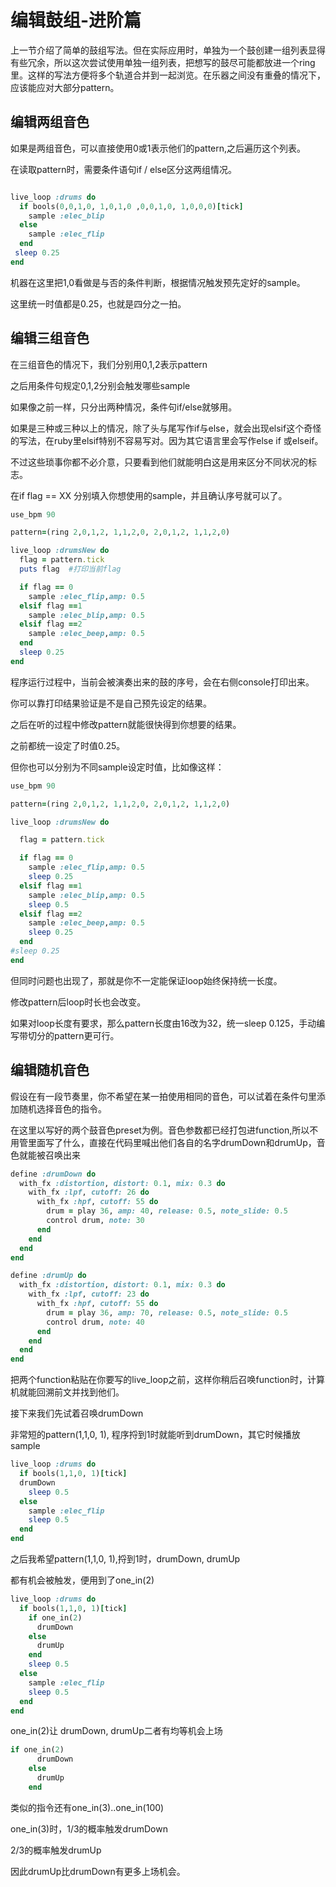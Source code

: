 # 编辑鼓组-进阶篇

上一节介绍了简单的鼓组写法。但在实际应用时，单独为一个鼓创建一组列表显得有些冗余，所以这次尝试使用单独一组列表，把想写的鼓尽可能都放进一个ring里。这样的写法方便将多个轨道合并到一起浏览。在乐器之间没有重叠的情况下，应该能应对大部分pattern。

## 编辑两组音色

如果是两组音色，可以直接使用0或1表示他们的pattern,之后遍历这个列表。

在读取pattern时，需要条件语句if / else区分这两组情况。

```Ruby

live_loop :drums do
  if bools(0,0,1,0, 1,0,1,0 ,0,0,1,0, 1,0,0,0)[tick]
    sample :elec_blip
  else
    sample :elec_flip
  end
 sleep 0.25
end
```

机器在这里把1,0看做是与否的条件判断，根据情况触发预先定好的sample。

这里统一时值都是0.25，也就是四分之一拍。

## 编辑三组音色

在三组音色的情况下，我们分别用0,1,2表示pattern

之后用条件句规定0,1,2分别会触发哪些sample

 

如果像之前一样，只分出两种情况，条件句if/else就够用。

如果是三种或三种以上的情况，除了头与尾写作if与else，就会出现elsif这个奇怪的写法，在ruby里elsif特别不容易写对。因为其它语言里会写作else if 或elseif。

 

不过这些琐事你都不必介意，只要看到他们就能明白这是用来区分不同状况的标志。

在if flag == XX 分别填入你想使用的sample，并且确认序号就可以了。

```Ruby
use_bpm 90

pattern=(ring 2,0,1,2, 1,1,2,0, 2,0,1,2, 1,1,2,0)

live_loop :drumsNew do
  flag = pattern.tick
  puts flag  #打印当前flag

  if flag == 0
    sample :elec_flip,amp: 0.5
  elsif flag ==1
    sample :elec_blip,amp: 0.5
  elsif flag ==2
    sample :elec_beep,amp: 0.5
  end
  sleep 0.25
end
```

程序运行过程中，当前会被演奏出来的鼓的序号，会在右侧console打印出来。

你可以靠打印结果验证是不是自己预先设定的结果。

之后在听的过程中修改pattern就能很快得到你想要的结果。

 

之前都统一设定了时值0.25。

但你也可以分别为不同sample设定时值，比如像这样：

 

```Ruby
use_bpm 90

pattern=(ring 2,0,1,2, 1,1,2,0, 2,0,1,2, 1,1,2,0)

live_loop :drumsNew do

  flag = pattern.tick

  if flag == 0
    sample :elec_flip,amp: 0.5
    sleep 0.25
  elsif flag ==1
    sample :elec_blip,amp: 0.5
    sleep 0.5
  elsif flag ==2
    sample :elec_beep,amp: 0.5
    sleep 0.25
  end
#sleep 0.25
end
```

但同时问题也出现了，那就是你不一定能保证loop始终保持统一长度。

修改pattern后loop时长也会改变。

 

如果对loop长度有要求，那么pattern长度由16改为32，统一sleep 0.125，手动编写带切分的pattern更可行。

## 编辑随机音色

假设在有一段节奏里，你不希望在某一拍使用相同的音色，可以试着在条件句里添加随机选择音色的指令。

 

在这里以写好的两个鼓音色preset为例。音色参数都已经打包进function,所以不用管里面写了什么，直接在代码里喊出他们各自的名字drumDown和drumUp，音色就能被召唤出来

```Ruby
define :drumDown do
  with_fx :distortion, distort: 0.1, mix: 0.3 do
    with_fx :lpf, cutoff: 26 do
      with_fx :hpf, cutoff: 55 do
        drum = play 36, amp: 40, release: 0.5, note_slide: 0.5
        control drum, note: 30
      end
    end
  end
end
```

```Ruby
define :drumUp do
  with_fx :distortion, distort: 0.1, mix: 0.3 do
    with_fx :lpf, cutoff: 23 do
      with_fx :hpf, cutoff: 55 do
        drum = play 36, amp: 70, release: 0.5, note_slide: 0.5
        control drum, note: 40
      end
    end
  end
end
```

把两个function粘贴在你要写的live_loop之前，这样你稍后召唤function时，计算机就能回溯前文并找到他们。

接下来我们先试着召唤drumDown

非常短的pattern(1,1,0, 1), 程序捋到1时就能听到drumDown，其它时候播放sample

```Ruby
live_loop :drums do
  if bools(1,1,0, 1)[tick]
  drumDown
    sleep 0.5    
  else
    sample :elec_flip
    sleep 0.5
  end
end
```

之后我希望pattern(1,1,0, 1),捋到1时，drumDown, drumUp

都有机会被触发，便用到了one_in(2)

```Ruby
live_loop :drums do
  if bools(1,1,0, 1)[tick]
    if one_in(2)
      drumDown
    else
      drumUp
    end
    sleep 0.5
  else
    sample :elec_flip
    sleep 0.5
  end
end
```

one_in(2)让 drumDown, drumUp二者有均等机会上场  

```Ruby
if one_in(2)
      drumDown
    else
      drumUp
    end
```

类似的指令还有one_in(3)..one_in(100)

one_in(3)时，1/3的概率触发drumDown

2/3的概率触发drumUp

因此drumUp比drumDown有更多上场机会。